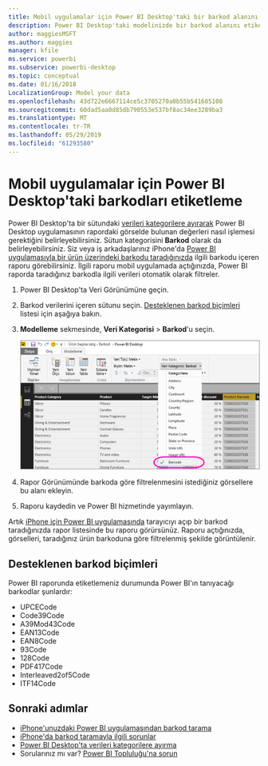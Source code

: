 ```yaml
---
title: Mobil uygulamalar için Power BI Desktop'taki bir barkod alanını etiketleme
description: Power BI Desktop'taki modelinizde bir barkod alanını etiketlediğinizde iPhone'unuzdaki Power BI uygulamasında verileri otomatik olarak barkoda göre filtreleyebilirsiniz.
author: maggiesMSFT
ms.author: maggies
manager: kfile
ms.service: powerbi
ms.subservice: powerbi-desktop
ms.topic: conceptual
ms.date: 01/16/2018
LocalizationGroup: Model your data
ms.openlocfilehash: 43d722e6667114ce5c3705270a0b55b541685108
ms.sourcegitcommit: 60dad5aa0d85db790553e537bf8ac34ee3289ba3
ms.translationtype: MT
ms.contentlocale: tr-TR
ms.lasthandoff: 05/29/2019
ms.locfileid: "61293580"
---
```

# <a name="tag-barcodes-in-power-bi-desktop-for-the-mobile-apps"></a>Mobil uygulamalar için Power BI Desktop'taki barkodları etiketleme

Power BI Desktop'ta bir sütundaki [verileri kategorilere ayırarak](desktop-data-categorization.md) Power BI Desktop uygulamasının rapordaki görselde bulunan değerleri nasıl işlemesi gerektiğini belirleyebilirsiniz. Sütun kategorisini **Barkod** olarak da belirleyebilirsiniz. Siz veya iş arkadaşlarınız iPhone'da [Power BI uygulamasıyla bir ürün üzerindeki barkodu taradığınızda](consumer/mobile/mobile-apps-scan-barcode-iphone.md) ilgili barkodu içeren raporu görebilirsiniz. İlgili raporu mobil uygulamada açtığınızda, Power BI raporda taradığınız barkodla ilgili verileri otomatik olarak filtreler.

1. Power BI Desktop'ta Veri Görünümüne geçin.
2. Barkod verilerini içeren sütunu seçin. [Desteklenen barkod biçimleri](#supported-barcode-formats) listesi için aşağıya bakın.
3. **Modelleme** sekmesinde, **Veri Kategorisi** > **Barkod**'u seçin.
   
    ![Veri kategorisi listesi](media/desktop-mobile-barcodes/power-bi-desktop-barcode.png)
4. Rapor Görünümünde barkoda göre filtrelenmesini istediğiniz görsellere bu alanı ekleyin.
5. Raporu kaydedin ve Power BI hizmetinde yayımlayın.

Artık [iPhone için Power BI uygulamasında](consumer/mobile/mobile-iphone-app-get-started.md) tarayıcıyı açıp bir barkod taradığınızda rapor listesinde bu raporu görürsünüz. Raporu açtığınızda, görselleri, taradığınız ürün barkoduna göre filtrelenmiş şekilde görüntülenir.

## <a name="supported-barcode-formats"></a>Desteklenen barkod biçimleri
Power BI raporunda etiketlemeniz durumunda Power BI'ın tanıyacağı barkodlar şunlardır: 

* UPCECode 
* Code39Code  
* A39Mod43Code 
* EAN13Code 
* EAN8Code  
* 93Code  
* 128Code 
* PDF417Code 
* Interleaved2of5Code 
* ITF14Code 

## <a name="next-steps"></a>Sonraki adımlar
* [iPhone'unuzdaki Power BI uygulamasından barkod tarama](consumer/mobile/mobile-apps-scan-barcode-iphone.md)
* [iPhone'da barkod taramayla ilgili sorunlar](consumer/mobile/mobile-apps-scan-barcode-iphone.md#issues-with-scanning-a-barcode)
* [Power BI Desktop'ta verileri kategorilere ayırma](desktop-data-categorization.md)  
* Sorularınız mı var? [Power BI Topluluğu'na sorun](http://community.powerbi.com/)

